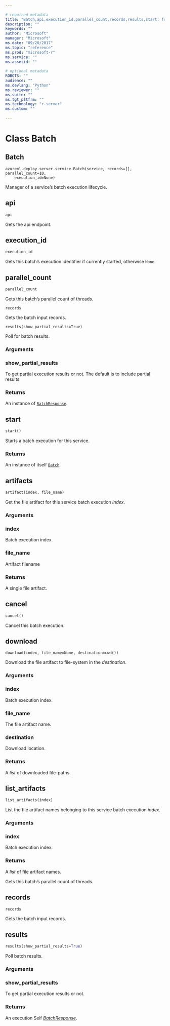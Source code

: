 ```yaml
--- 
 
# required metadata 
title: "Batch,api,execution_id,parallel_count,records,results,start: from azureml-model-management-sdk – Machine Learning Server | Microsoft Docs" 
description: "" 
keywords: "" 
author: "Microsoft" 
manager: "Microsoft" 
ms.date: "09/20/2017" 
ms.topic: "reference" 
ms.prod: "microsoft-r" 
ms.service: "" 
ms.assetid: "" 
 
# optional metadata 
ROBOTS: "" 
audience: "" 
ms.devlang: "Python" 
ms.reviewer: "" 
ms.suite: "" 
ms.tgt_pltfrm: "" 
ms.technology: "r-server" 
ms.custom: "" 
 
---
```


# Class Batch


## Batch



```
azureml.deploy.server.service.Batch(service, records=[], parallel_count=10,
    execution_id=None)
```




Manager of a service’s batch execution lifecycle.



## api

```python
api
```




Gets the api endpoint.



## execution_id

```python
execution_id
```




Gets this batch’s execution identifier if currently started, otherwise
`None`.



## parallel_count

```python
parallel_count
```




Gets this batch’s parallel count of threads.



```
records
```




Gets the batch input records.



```
results(show_partial_results=True)
```




Poll for batch results.


### Arguments


### show_partial_results

To get partial execution results or not.
The default is to include partial results.


### Returns

An instance of [`BatchResponse`](batch-response.md).



## start

```python
start()
```




Starts a batch execution for this service.


### Returns

An instance of itself [`Batch`](Batch.md).

## artifacts

```python
artifact(index, file_name)
```

Get the file artifact for this service batch execution *index*.

### Arguments

### index

Batch execution index.

### file_name

Artifact filename

### Returns

A single file artifact.

## cancel

```python
cancel()
```

Cancel this batch execution.

## download



```
download(index, file_name=None, destination=cwd())
```


Download the file artifact to file-system in the *destination*.

### Arguments

### index

Batch execution index.

### file_name

The file artifact name.

### destination

Download location.

### Returns

A *list* of downloaded file-paths.

## list_artifacts

```python
list_artifacts(index)
```

List the file artifact names belonging to this service batch execution
*index*.

### Arguments

### index

Batch execution index.

### Returns

A *list* of file artifact names.

Gets this batch’s parallel count of threads.

## records

```python
records
```

Gets the batch input records.

## results

```python
results(show_partial_results=True)
```

Poll batch results.

### Arguments

### show_partial_results

To get partial execution results or not.

### Returns

An execution Self [*BatchResponse*](batch-response.md).
